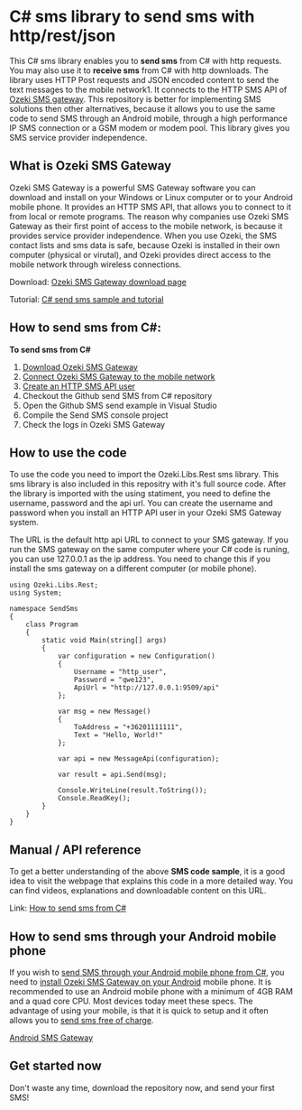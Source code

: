 # C# sms library to send sms with http/rest/json

This C# sms library enables you to **send sms** from C# with http requests. 
You may also use it to **receive sms** from C# with http downloads. The library
uses HTTP Post requests and JSON encoded content to send the text
messages to the mobile network1. It connects to the HTTP SMS API of 
[Ozeki SMS gateway](https://ozeki-sms-gateway.com). This repository is better
for implementing SMS solutions then other alternatives, because it allows
you to use the same code to send SMS through an Android mobile, through
a high performance IP SMS connection or a GSM modem or modem pool. This
library gives you SMS service provider independence.

## What is Ozeki SMS Gateway 

Ozeki SMS Gateway is a powerful SMS Gateway software you can download and install 
on your Windows or Linux computer or to your Android mobile phone. It provides
an HTTP SMS API, that allows you to connect to it from local or remote
programs. The reason why companies use Ozeki SMS Gateway as their first point
of access to the mobile network, is because it provides service provider independence.
When you use Ozeki, the SMS contact lists and sms data is safe, because Ozeki is installed in
their own computer (physical or virutal), and Ozeki provides direct access
to the mobile network through wireless connections.

Download: [Ozeki SMS Gateway download page](https://ozeki-sms-gateway.com/p_727-download-sms-gateway.html)

Tutorial: [C# send sms sample and tutorial](https://ozeki-sms-gateway.com/p_831-c-sharp-send-sms-with-the-http-rest-api-code-sample.html)

## How to send sms from C#: 

**To send sms from C#**
1. [Download Ozeki SMS Gateway](https://ozeki-sms-gateway.com/p_727-download-sms-gateway.html)
2. [Connect Ozeki SMS Gateway to the mobile network](https://ozeki-sms-gateway.com/p_70-mobile-network-connections.html)
3. [Create an HTTP SMS API user](https://ozeki-sms-gateway.com/p_2102-create-an-http-sms-api-user-account.html)
4. Checkout the Github send SMS from C# repository
5. Open the Github SMS send example in Visual Studio
6. Compile the Send SMS console project
7. Check the logs in Ozeki SMS Gateway

## How to use the code

To use the code you need to import the Ozeki.Libs.Rest sms library. This
sms library is also included in this repositry with it's full source code.
After the library is imported with the using statiment, you need to define
the username, password and the api url. You can create the username and 
password when you install an HTTP API user in your Ozeki SMS Gateway system.

The URL is the default http api URL to connect to your SMS gateway. If you
run the SMS gateway on the same computer where your C# code is runing, you
can use 127.0.0.1 as the ip address. You need to change this if you install
the sms gateway on a different computer (or mobile phone).


```
using Ozeki.Libs.Rest;
using System;

namespace SendSms
{
    class Program
    {
        static void Main(string[] args)
        {
            var configuration = new Configuration()
            {
                Username = "http_user",
                Password = "qwe123",
                ApiUrl = "http://127.0.0.1:9509/api"
            };

            var msg = new Message()
            {
                ToAddress = "+36201111111",
                Text = "Hello, World!"
            };

            var api = new MessageApi(configuration);

            var result = api.Send(msg);

            Console.WriteLine(result.ToString());
            Console.ReadKey();
        }
    }
}
```

## Manual / API reference

To get a better understanding of the above **SMS code sample**, it is a good
idea to visit the webpage that explains this code in a more detailed way.
You can find videos, explanations and downloadable content on this URL.

Link: [How to send sms from C#](https://ozeki-sms-gateway.com/p_831-c-sharp-send-sms-with-the-http-rest-api-code-sample.html)


## How to send sms through your Android mobile phone

If you wish to [send SMS through your Android mobile phone from C#](https://android-sms-gateway.com/), 
you need to [install Ozeki SMS Gateway on your Android](https://ozeki-sms-gateway.com/p_2847-how-to-install-ozeki-sms-gateway-on-android.html) 
mobile phone. It is recommended to use an Android mobile phone with a minimum of 
4GB RAM and a quad core CPU. Most devices today meet these specs. The advantage
of using your mobile, is that it is quick to setup and it often allows you
to [send sms free of charge](https://android-sms-gateway.com/p_246-how-to-send-sms-free-of-charge.html).

[Android SMS Gateway](https://android-sms-gateway.com)

## Get started now

Don't waste any time, download the repository now, and send your first SMS!
